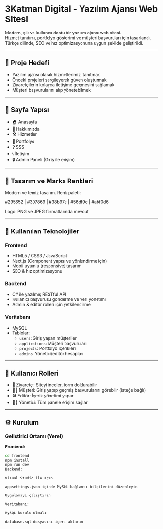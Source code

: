 # 3Katman Digital - Yazılım Ajansı Web Sitesi

Modern, şık ve kullanıcı dostu bir yazılım ajansı web sitesi.  
Hizmet tanıtımı, portfolyo gösterimi ve müşteri başvuruları için tasarlandı.  
Türkçe dilinde, SEO ve hız optimizasyonuna uygun şekilde geliştirildi.

---

## 🚀 Proje Hedefi

- Yazılım ajansı olarak hizmetlerimizi tanıtmak
- Önceki projeleri sergileyerek güven oluşturmak
- Ziyaretçilerin kolayca iletişime geçmesini sağlamak
- Müşteri başvurularını alıp yönetebilmek

---

## 📄 Sayfa Yapısı

- 🏠 Anasayfa  
- 👥 Hakkımızda  
- 🛠️ Hizmetler  
- 📂 Portfolyo  
- ❓ SSS  
- 📞 İletişim  
- 🔒 Admin Paneli (Giriş ile erişim)  

---

## 🎨 Tasarım ve Marka Renkleri

Modern ve temiz tasarım. Renk paleti:

#295652 | #307869 | #38b97e | #56df9c | #abf0d6

Logo: PNG ve JPEG formatlarında mevcut

---

## 🧱 Kullanılan Teknolojiler

### Frontend
- HTML5 / CSS3 / JavaScript
- Next.js (Component yapısı ve yönlendirme için)
- Mobil uyumlu (responsive) tasarım
- SEO & hız optimizasyonu

### Backend
- C# ile yazılmış RESTful API
- Kullanıcı başvurusu gönderme ve veri yönetimi
- Admin & editör rolleri için yetkilendirme

### Veritabanı
- MySQL
- Tablolar:
  - `users`: Giriş yapan müşteriler
  - `applications`: Müşteri başvuruları
  - `projects`: Portfolyo içerikleri
  - `admins`: Yönetici/editör hesapları

---

## 👥 Kullanıcı Rolleri

- 👤 Ziyaretçi: Siteyi inceler, form doldurabilir
- 👨‍💼 Müşteri: Giriş yapıp geçmiş başvurularını görebilir (isteğe bağlı)
- 🛠️ Editör: İçerik yönetimi yapar
- 🧑‍💻 Yönetici: Tüm panele erişim sağlar

---

## ⚙️ Kurulum

### Geliştirici Ortamı (Yerel)

**Frontend:**
```bash
cd frontend
npm install
npm run dev
Backend:

Visual Studio ile açın

appsettings.json içinde MySQL bağlantı bilgilerini düzenleyin

Uygulamayı çalıştırın

Veritabanı:

MySQL kurulu olmalı

database.sql dosyasını içeri aktarın

